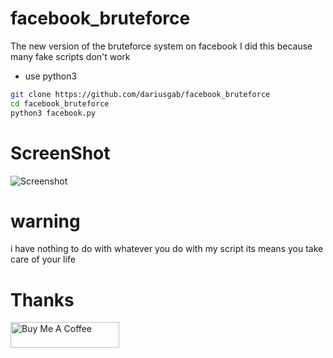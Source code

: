 # facebook_bruteforce
The new version of the bruteforce system on facebook I did this because many fake scripts don't work 
* use python3 
```sh
git clone https://github.com/dariusgab/facebook_bruteforce 
cd facebook_bruteforce 
python3 facebook.py 
```
# ScreenShot
![Screenshot](https://github.com/dariusgab/facebook_bruteforce/raw/main/IMG_1652645174941.jpg)
# warning
i have nothing to do with whatever you do with my script its means you take care of your life 
# Thanks
<a href="https://buymeacoffee.com/dariusofficia10" target="_blank"><img src="https://cdn.buymeacoffee.com/buttons/default-orange.png" alt="Buy Me A Coffee" height="41" width="174"></a>
